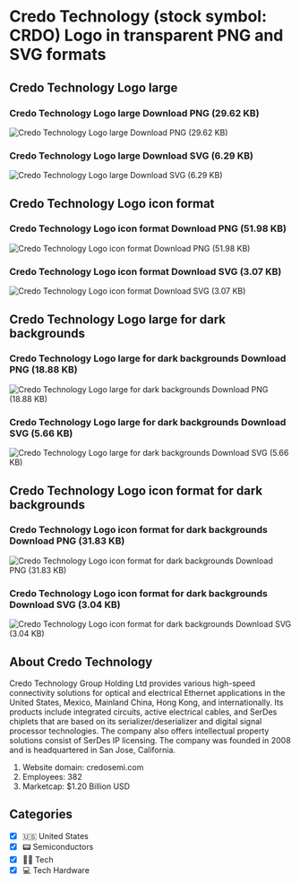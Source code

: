 # Credo Technology (stock symbol: CRDO) Logo in transparent PNG and SVG formats

## Credo Technology Logo large

### Credo Technology Logo large Download PNG (29.62 KB)

![Credo Technology Logo large Download PNG (29.62 KB)](/img/orig/CRDO_BIG-fb9086b8.png)

### Credo Technology Logo large Download SVG (6.29 KB)

![Credo Technology Logo large Download SVG (6.29 KB)](/img/orig/CRDO_BIG-c62fbb6a.svg)

## Credo Technology Logo icon format

### Credo Technology Logo icon format Download PNG (51.98 KB)

![Credo Technology Logo icon format Download PNG (51.98 KB)](/img/orig/CRDO-57ed297d.png)

### Credo Technology Logo icon format Download SVG (3.07 KB)

![Credo Technology Logo icon format Download SVG (3.07 KB)](/img/orig/CRDO-698eb5cd.svg)

## Credo Technology Logo large for dark backgrounds

### Credo Technology Logo large for dark backgrounds Download PNG (18.88 KB)

![Credo Technology Logo large for dark backgrounds Download PNG (18.88 KB)](/img/orig/CRDO_BIG.D-cb0052a1.png)

### Credo Technology Logo large for dark backgrounds Download SVG (5.66 KB)

![Credo Technology Logo large for dark backgrounds Download SVG (5.66 KB)](/img/orig/CRDO_BIG.D-b78ab390.svg)

## Credo Technology Logo icon format for dark backgrounds

### Credo Technology Logo icon format for dark backgrounds Download PNG (31.83 KB)

![Credo Technology Logo icon format for dark backgrounds Download PNG (31.83 KB)](/img/orig/CRDO.D-de9e205f.png)

### Credo Technology Logo icon format for dark backgrounds Download SVG (3.04 KB)

![Credo Technology Logo icon format for dark backgrounds Download SVG (3.04 KB)](/img/orig/CRDO.D-1b73fc2d.svg)

## About Credo Technology

Credo Technology Group Holding Ltd provides various high-speed connectivity solutions for optical and electrical Ethernet applications in the United States, Mexico, Mainland China, Hong Kong, and internationally. Its products include integrated circuits, active electrical cables, and SerDes chiplets that are based on its serializer/deserializer and digital signal processor technologies. The company also offers intellectual property solutions consist of SerDes IP licensing. The company was founded in 2008 and is headquartered in San Jose, California.

1. Website domain: credosemi.com
2. Employees: 382
3. Marketcap: $1.20 Billion USD


## Categories
- [x] 🇺🇸 United States
- [x] 📟 Semiconductors
- [x] 👩‍💻 Tech
- [x] 💻 Tech Hardware
